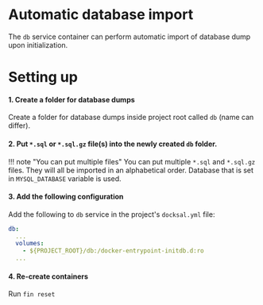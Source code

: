# Automatic database import

The `db` service container can perform automatic import of database dump upon initialization.

# Setting up

#### 1. Create a folder for database dumps

Create a folder for database dumps inside project root called `db` (name can differ).

#### 2. Put `*.sql` or `*.sql.gz` file(s) into the newly created `db` folder.

!!! note "You can put multiple files" 
    You can put multiple `*.sql` and `*.sql.gz` files. They will all be imported in an alphabetical order. Database that is set in `MYSQL_DATABASE` variable is used.

#### 3. Add the following configuration

Add the following to `db` service in the project's `docksal.yml` file:

```yml
db:
  ...
  volumes:
    - ${PROJECT_ROOT}/db:/docker-entrypoint-initdb.d:ro
  ...
```

#### 4. Re-create containers

Run `fin reset`
